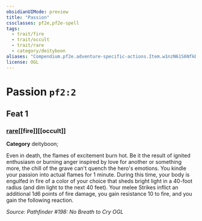 ```yaml
---
obsidianUIMode: preview
title: "Passion"
cssclasses: pf2e,pf2e-spell
tags:
  - trait/fire
  - trait/occult
  - trait/rare
  - category/deityboon
aliases: "Compendium.pf2e.adventure-specific-actions.Item.w1nzN61S6NfkDH7Y"
license: OGL
---
```

# Passion `pf2:2`
## Feat 1
### [rare](rare "Rare Rarity Trait")[[fire]][[occult]]

**Category** deityboon; 




Even in death, the flames of excitement burn hot. Be it the result of ignited enthusiasm or burning anger inspired by love for another or something more, the chill of the grave can't quench the hero's emotions. You kindle your passion into actual flames for 1 minute. During this time, your body is engulfed in fire of a color of your choice that sheds bright light in a 40-foot radius (and dim light to the next 40 feet). Your melee Strikes inflict an additional 1d6 points of fire damage, you gain resistance 10 to fire, and you gain the following reaction.

*Source: Pathfinder #198: No Breath to Cry*
*OGL*